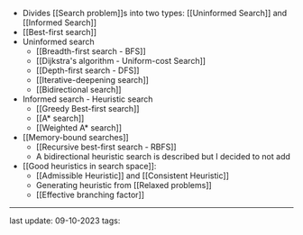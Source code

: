 - Divides [[Search problem]]s into two types: [[Uninformed Search]] and [[Informed Search]]
- [[Best-first search]]
- Uninformed search
	- [[Breadth-first search - BFS]]
	- [[Dijkstra's algorithm - Uniform-cost Search]] 
	- [[Depth-first search - DFS]]
	- [[Iterative-deepening search]]
	- [[Bidirectional search]]
- Informed search - Heuristic search
	- [[Greedy Best-first search]]
	- [[A* search]]
	- [[Weighted A* search]]
- [[Memory-bound searches]]
	- [[Recursive best-first search - RBFS]]
	- A bidirectional heuristic search is described but I decided to not add
- [[Good heuristics in search space]]:
	- [[Admissible Heuristic]] and [[Consistent Heuristic]]
	- Generating heuristic from [[Relaxed problems]]
	- [[Effective branching factor]]

 
---
last update: 09-10-2023
tags: